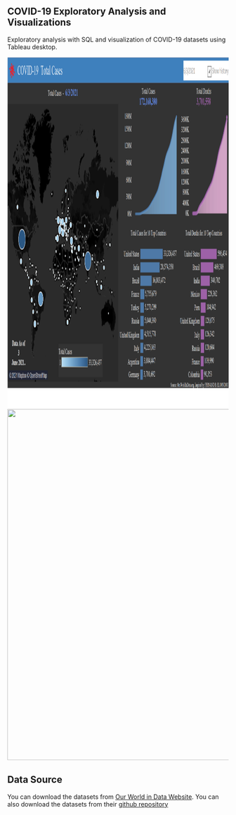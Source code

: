 ## **COVID-19 Exploratory Analysis and Visualizations**
Exploratory analysis with SQL and visualization of COVID-19 datasets using Tableau desktop.

<img src="COVID-19-Total-Cases.png" width="600" height="800"/>
<img src="People_Fully_Vaccinated_against_COVID-19.pn" width="600" height="800"/>


## **Data Source**
You can download the datasets from [Our World in Data Website](https://ourworldindata.org/covid-deaths). 
You can also download the datasets from their [github repository](https://github.com/owid/covid-19-data)
